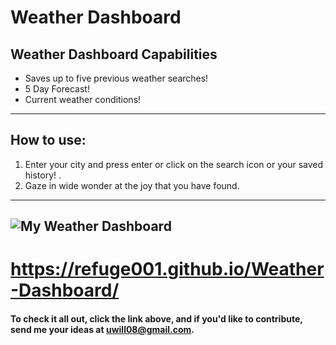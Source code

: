 # Weather Dashboard
## Weather Dashboard Capabilities

- Saves up to five previous weather searches!
- 5 Day Forecast!
- Current weather conditions!
---

## How to use:

1. Enter your city and press enter or click on the search icon or your saved history! .
2. Gaze in wide wonder at the joy that you have found.

---
## ![My Weather Dashboard](/assets/img/weather.png)

# https://refuge001.github.io/Weather-Dashboard/

#### To check it all out, click the link above, and if you'd like to contribute, send me your ideas at uwill08@gmail.com.
